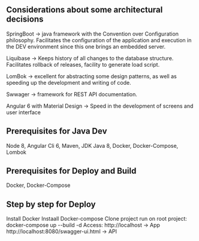 ## Considerations about some architectural decisions

SpringBoot -> java framework with the Convention over Configuration philosophy. Facilitates the configuration of the application and execution in the DEV environment since this one brings an embedded server.

Liquibase -> Keeps history of all changes to the database structure. Facilitates rollback of releases, facility to generate load script.

LomBok ->  excellent for abstracting some design patterns, as well as speeding up the development and writing of code.

Swwager -> framework for REST API documentation.

Angular 6 with Material Design -> Speed in the development of screens and user interface


## Prerequisites for Java Dev ##
Node 8, Angular Cli 6, Maven, JDK Java 8, Docker, Docker-Compose, Lombok

## Prerequisites for Deploy and Build ## 
Docker, Docker-Compose

## Step by step for Deploy ## 
Install Docker
Instaall Docker-compose
Clone project
run on root project: docker-compose up --build -d
Access:
http://localhost -> App
http://localhost:8080/swagger-ui.html -> API

